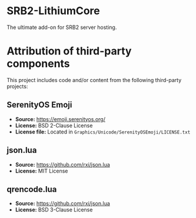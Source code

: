 # SRB2-LithiumCore
The ultimate add-on for SRB2 server hosting.

# Attribution of third-party components

This project includes code and/or content from the following third-party projects:

## SerenityOS Emoji
- **Source:** https://emoji.serenityos.org/
- **License:** BSD 2-Clause License
- **License file:** Located in `Graphics/Unicode/SerenityOSEmoji/LICENSE.txt`

## json.lua
- **Source:** https://github.com/rxi/json.lua
- **License:** MIT License

## qrencode.lua
- **Source:** https://github.com/rxi/json.lua
- **License:** BSD 3-Clause License
